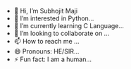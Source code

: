 - 👋 Hi, I’m Subhojit Maji
- 👀 I’m interested in Python...
- 🌱 I’m currently learning C Language...
- 💞️ I’m looking to collaborate on ...
- 📫 How to reach me ...
- 😄 Pronouns: HE/SIR...
- ⚡ Fun fact: I am a human...

<!---
BMAT2434/BMAT2434 is a ✨ special ✨ repository because its `README.md` (this file) appears on your GitHub profile.
You can click the Preview link to take a look at your changes.
--->
